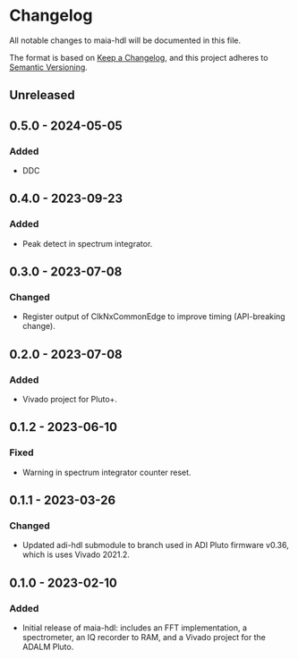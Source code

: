 # Changelog

All notable changes to maia-hdl will be documented in this file.

The format is based on [Keep a Changelog](https://keepachangelog.com/en/1.0.0/),
and this project adheres to [Semantic Versioning](https://semver.org/spec/v2.0.0.html).

## Unreleased

## 0.5.0 - 2024-05-05

### Added

- DDC

## 0.4.0 - 2023-09-23

### Added

- Peak detect in spectrum integrator.

## 0.3.0 - 2023-07-08

### Changed

- Register output of ClkNxCommonEdge to improve timing (API-breaking change).

## 0.2.0 - 2023-07-08

### Added

- Vivado project for Pluto+.

## 0.1.2 - 2023-06-10

### Fixed

- Warning in spectrum integrator counter reset.

## 0.1.1 - 2023-03-26

### Changed

- Updated adi-hdl submodule to branch used in ADI Pluto firmware v0.36, which is uses
  Vivado 2021.2.

## 0.1.0 - 2023-02-10

### Added

- Initial release of maia-hdl: includes an FFT implementation, a spectrometer,
  an IQ recorder to RAM, and a Vivado project for the ADALM Pluto.
